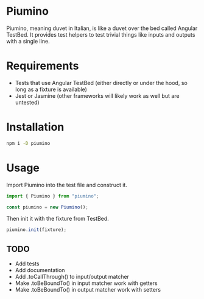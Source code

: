 Piumino
=======
Piumino, meaning duvet in Italian, is like a duvet over the bed called Angular TestBed. It provides test helpers to test trivial things like inputs and outputs with a single line.


# Requirements
- Tests that use Angular TestBed (either directly or under the hood, so long as a fixture is available)
- Jest or Jasmine (other frameworks will likely work as well but are untested)


# Installation
```bash
npm i -D piumino
```


# Usage
Import Piumino into the test file and construct it.

```typescript
import { Piumino } from "piumino";

const piumino = new Piumino();
```

Then init it with the fixture from TestBed.

```typescript
piumino.init(fixture);
```


## TODO
- Add tests
- Add documentation
- Add .toCallThrough() to input/output matcher
- Make .toBeBoundTo() in input matcher work with getters
- Make .toBeBoundTo() in output matcher work with setters
